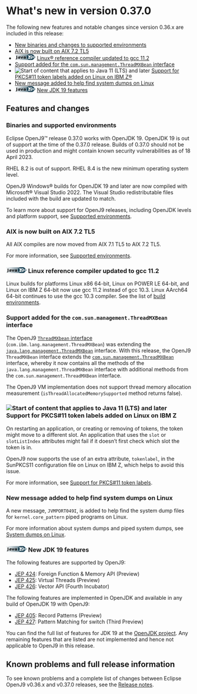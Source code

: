 <!--
* Copyright (c) 2017, 2024 IBM Corp. and others
*
* This program and the accompanying materials are made
* available under the terms of the Eclipse Public License 2.0
* which accompanies this distribution and is available at
* https://www.eclipse.org/legal/epl-2.0/ or the Apache
* License, Version 2.0 which accompanies this distribution and
* is available at https://www.apache.org/licenses/LICENSE-2.0.
*
* This Source Code may also be made available under the
* following Secondary Licenses when the conditions for such
* availability set forth in the Eclipse Public License, v. 2.0
* are satisfied: GNU General Public License, version 2 with
* the GNU Classpath Exception [1] and GNU General Public
* License, version 2 with the OpenJDK Assembly Exception [2].
*
* [1] https://www.gnu.org/software/classpath/license.html
* [2] https://openjdk.org/legal/assembly-exception.html
*
* SPDX-License-Identifier: EPL-2.0 OR Apache-2.0 OR GPL-2.0-only WITH Classpath-exception-2.0 OR GPL-2.0-only WITH OpenJDK-assembly-exception-1.0
-->

# What's new in version 0.37.0

The following new features and notable changes since version 0.36.x are included in this release:

- [New binaries and changes to supported environments](#binaries-and-supported-environments)
- [AIX is now built on AIX 7.2 TL5](#aix-is-now-built-on-aix-72-tl5)
- ![Start of content that applies to Java 19 plus](cr/java19plus.png) [Linux&reg; reference compiler updated to gcc 11.2](#linux-reference-compiler-updated-to-gcc-112)
- [Support added for the `com.sun.management.ThreadMXBean` interface](#support-added-for-the-comsunmanagementthreadmxbean-interface)
- ![Start of content that applies to Java 11 (LTS) and later](cr/java11plus.png) [Support for PKCS#11 token labels added on Linux on IBM Z&reg;](#support-for-pkcs11-token-labels-added-on-linux-on-ibm-z)
- [New message added to help find system dumps on Linux](#new-message-added-to-help-find-system-dumps-on-linux)
- ![Start of content that applies to Java 19 plus](cr/java19plus.png) [New JDK 19 features](#new-jdk-19-features)

## Features and changes

### Binaries and supported environments

Eclipse OpenJ9&trade; release 0.37.0 works with OpenJDK 19. OpenJDK 19 is out of support at the time of the 0.37.0 release. Builds of 0.37.0 should not be used in production and might contain known security vulnerabilities as of 18 April 2023.

RHEL 8.2 is out of support. RHEL 8.4 is the new minimum operating system level.

OpenJ9 Windows&reg; builds for OpenJDK 19 and later are now compiled with Microsoft&reg; Visual Studio 2022. The Visual Studio redistributable files included with the build are updated to match.

To learn more about support for OpenJ9 releases, including OpenJDK levels and platform support, see [Supported environments](openj9_support.md).

### AIX is now built on AIX 7.2 TL5

All AIX compiles are now moved from AIX 7.1 TL5 to AIX 7.2 TL5.

For more information, see [Supported environments](openj9_support.md).

### ![Start of content that applies to Java 19 plus](cr/java19plus.png) Linux reference compiler updated to gcc 11.2

Linux builds for platforms Linux x86 64-bit, Linux on POWER LE 64-bit, and Linux on IBM Z 64-bit now use gcc 11.2 instead of gcc 10.3. Linux AArch64 64-bit continues to use the gcc 10.3 compiler. See the list of [build environments](openj9_support.md#build-environments).

### Support added for the `com.sun.management.ThreadMXBean` interface

The OpenJ9 [`ThreadMXbean` interface](https://www.eclipse.org/openj9/docs/api-langmgmt/) (`com.ibm.lang.management.ThreadMXBean`) was extending the [`java.lang.management.ThreadMXBean`](https://docs.oracle.com/javase/8/docs/api/java/lang/management/ThreadMXBean.html) interface. With this release, the OpenJ9 `ThreadMXBean` interface extends the [`com.sun.management.ThreadMXBean`](https://docs.oracle.com/javase/8/docs/jre/api/management/extension/com/sun/management/ThreadMXBean.html) interface, whereby it now contains all the methods of the `java.lang.management.ThreadMXBean` interface with additional methods from the `com.sun.management.ThreadMXBean` interface.

The OpenJ9 VM implementation does not support thread memory allocation measurement (`isThreadAllocatedMemorySupported` method returns false).

### ![Start of content that applies to Java 11 (LTS) and later](cr/java11plus.png) Support for PKCS#11 token labels added on Linux on IBM Z

On restarting an application, or creating or removing of tokens, the token might move to a different slot. An application that uses the `slot` or `slotListIndex` attributes might fail if it doesn’t first check which slot the token is in.

OpenJ9 now supports the use of an extra attribute, `tokenlabel`, in the SunPKCS11 configuration file on Linux on IBM Z, which helps to avoid this issue.

For more information, see [Support for PKCS#11 token labels](enhancementstoopenjdksecurity.md#support-for-pkcs11-token-labels).

### New message added to help find system dumps on Linux

A new message, `JVMPORT049I`, is added to help find the system dump files for `kernel.core_pattern` piped programs on Linux.

For more information about system dumps and piped system dumps, see [System dumps on Linux](xdump.md#system-dumps-on-linux).

### ![Start of content that applies to Java 19 plus](cr/java19plus.png) New JDK 19 features

The following features are supported by OpenJ9:

- [JEP 424](https://openjdk.java.net/jeps/424): Foreign Function & Memory API (Preview)
- [JEP 425](https://openjdk.java.net/jeps/425): Virtual Threads (Preview)
- [JEP 426](https://openjdk.java.net/jeps/426): Vector API (Fourth Incubator)

The following features are implemented in OpenJDK and available in any build of OpenJDK 19 with OpenJ9:

- [JEP 405](https://openjdk.java.net/jeps/405): Record Patterns (Preview)
- [JEP 427](https://openjdk.java.net/jeps/427): Pattern Matching for switch (Third Preview)

You can find the full list of features for JDK 19 at the [OpenJDK project](http://openjdk.java.net/projects/jdk/19/).
Any remaining features that are listed are not implemented and hence not applicable to OpenJ9 in this release.

## Known problems and full release information

To see known problems and a complete list of changes between Eclipse OpenJ9 v0.36.x and v0.37.0 releases, see the [Release notes](https://github.com/eclipse-openj9/openj9/blob/master/doc/release-notes/0.37/0.37.md).

<!-- ==== END OF TOPIC ==== version0.37.md ==== -->
